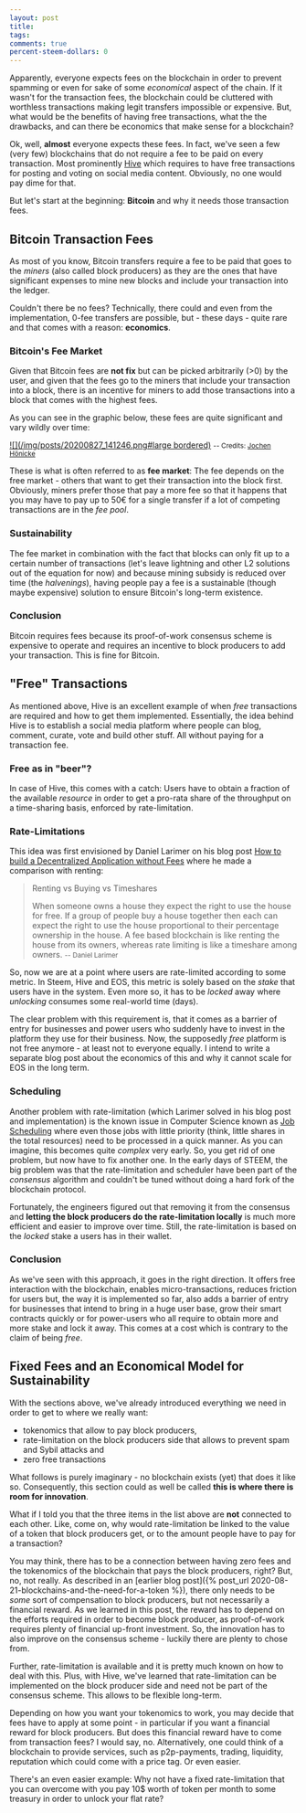 ```yaml
---
layout: post
title:
tags:
comments: true
percent-steem-dollars: 0
---
```


Apparently, everyone expects fees on the blockchain in order to prevent
spamming or even for sake of some *economical* aspect of the chain. If it
wasn't for the transaction fees, the blockchain could be cluttered with
worthless transactions making legit transfers impossible or expensive. But,
what would be the benefits of having free transactions, what the the drawbacks,
and can there be economics that make sense for a blockchain?

<!-- more //-->

Ok, well, **almost** everyone expects these fees. In fact, we've seen a few
(very few) blockchains that do not require a fee to be paid on every
transaction. Most prominently [Hive](https://hive.io) which requires to have
free transactions for posting and voting on social media content. Obviously, no
one would pay dime for that.

But let's start at the beginning: **Bitcoin** and why it needs those
transaction fees.

## Bitcoin Transaction Fees

As most of you know, Bitcoin transfers require a fee to be paid that goes to
the *miners* (also called block producers) as they are the ones that have
significant expenses to mine new blocks and include your transaction into the
ledger.

Couldn't there be no fees? Technically, there could and even from the
implementation, 0-fee transfers are possible, but - these days - quite rare and
that comes with a reason: **economics**.

### Bitcoin's Fee Market

Given that Bitcoin fees are **not fix** but can be picked arbitrarily (>0) by
the user, and given that the fees go to the miners that include your transaction
into a block, there is an incentive for miners to add those transactions into a
block that comes with the highest fees.

As you can see in the graphic below, these fees are quite significant and vary
wildly over time:

[![](/img/posts/20200827_141246.png#large bordered)](/img/posts/20200827_141246.png)
<small>
-- Credits: [Jochen Hönicke](https://jochen-hoenicke.de/queue/)
</small>

These is what is often referred to as **fee market**: The fee depends on the
free market - others that want to get their transaction into the block first.
Obviously, miners prefer those that pay a more fee so that it happens that you
may have to pay up to 50€ for a single transfer if a lot of competing
transactions are in the *fee pool*.

### Sustainability

The fee market in combination with the fact that blocks can only fit up to a
certain number of transactions (let's leave lightning and other L2 solutions
out of the equation for now) and because mining subsidy is reduced over time
(the *halvenings*), having people pay a fee is a sustainable (though maybe
expensive) solution to ensure Bitcoin's long-term existence.

### Conclusion

Bitcoin requires fees because its proof-of-work consensus scheme is expensive to
operate and requires an incentive to block producers to add your transaction.
This is fine for Bitcoin.

## "Free" Transactions

As mentioned above, Hive is an excellent example of when *free* transactions are
required and how to get them implemented. Essentially, the idea behind Hive is
to establish a social media platform where people can blog, comment, curate,
vote and build other stuff. All without paying for a transaction fee.

### Free as in "beer"?

In case of Hive, this comes with a catch: Users have to obtain a fraction of the
available *resource* in order to get a pro-rata share of the throughput on a
time-sharing basis, enforced by rate-limitation.

### Rate-Limitations

This idea was first envisioned by Daniel Larimer on his blog post [How to build
a Decentralized Application without
Fees](http://bytemaster.github.io/article/2016/02/10/How-to-build-a-decentralized-application-without-fees/)
where he made a comparison with renting:

<blockquote>
Renting vs Buying vs Timeshares

When someone owns a house they expect the right to use the house for free. If a
group of people buy a house together then each can expect the right to use the
house proportional to their percentage ownership in the house. A fee based
blockchain is like renting the house from its owners, whereas rate limiting is
like a timeshare among owners.
<small>-- Daniel Larimer</small>
</blockquote>

So, now we are at a point where users are rate-limited according to some metric.
In Steem, Hive and EOS, this metric is solely based on the *stake* that users
have in the system. Even more so, it has to be *locked* away where *unlocking*
consumes some real-world time (days).

The clear problem with this requirement is, that it comes as a barrier of
entry for businesses and power users who suddenly have to invest in the platform
they use for their business. Now, the supposedly *free* platform is not free
anymore - at least not to everyone equally. I intend to write a separate blog
post about the economics of this and why it cannot scale for EOS in the long
term.

### Scheduling

Another problem with rate-limitation (which Larimer solved in his blog post and
implementation) is the known issue in Computer Science known as [Job
Scheduling](https://en.wikipedia.org/wiki/Job_scheduler) where even those jobs
with little priority (think, little shares in the total resources) need to be
processed in a quick manner. As you can imagine, this becomes quite *complex*
very early. So, you get rid of one problem, but now have to fix another one.
In the early days of STEEM, the big problem was that the rate-limitation
and scheduler have been part of the *consensus* algorithm and couldn't be
tuned without doing a hard fork of the blockchain protocol.

Fortunately, the engineers figured out that removing it from the consensus and
**letting the block producers do the rate-limitation locally** is much more
efficient and easier to improve over time. Still, the rate-limitation is based
on the *locked* stake a users has in their wallet.

### Conclusion

As we've seen with this approach, it goes in the right direction. It offers free
interaction with the blockchain, enables micro-transactions, reduces friction
for users but, the way it is implemented so far, also adds a barrier of entry
for businesses that intend to bring in a huge user base, grow their smart
contracts quickly or for power-users who all require to obtain more and more
stake and lock it away. This comes at a cost which is contrary to the claim of
being *free*.

## Fixed Fees and an Economical Model for Sustainability

With the sections above, we've already introduced everything we need in order to
get to where we really want:

* tokenomics that allow to pay block producers,
* rate-limitation on the block producers side that allows to prevent spam
  and Sybil attacks and
* zero free transactions

What follows is purely imaginary - no blockchain exists (yet) that does it like
so. Consequently, this section could as well be called **this is where there is
room for innovation**.

What if I told you that the three items in the list above are **not** connected
to each other. Like, come on, why would rate-limitation be linked to the value
of a token that block producers get, or to the amount people have to pay for a
transaction?

You may think, there has to be a connection between having zero fees and the
tokenomics of the blockchain that pays the block producers, right? But, no, not
really. As described in an [earlier blog post]({% post_url
2020-08-21-blockchains-and-the-need-for-a-token %}), there only needs to be
*some* sort of compensation to block producers, but not necessarily a financial
reward. As we learned in this post, the reward has to depend on the efforts
required in order to become block producer, as proof-of-work requires plenty of
financial up-front investment. So, the innovation has to also improve on the
consensus scheme - luckily there are plenty to chose from.

Further, rate-limitation is available and it is pretty much known on how to deal
with this. Plus, with Hive, we've learned that rate-limitation can be
implemented on the block  producer side and need not be part of the consensus
scheme. This allows to be flexible long-term.

Depending on how you want your tokenomics to work, you may decide that fees have
to apply at some point - in particular if you want a financial reward for block
producers. But does this financial reward have to come from transaction fees? I
would say, no. Alternatively, one could think of a blockchain to provide
services, such as p2p-payments, trading, liquidity, reputation which could come
with a price tag. Or even easier.

There's an even easier example: Why not have a fixed rate-limitation that you
can overcome with you pay 10$ worth of token per month to some treasury in order
to unlock your flat rate?
